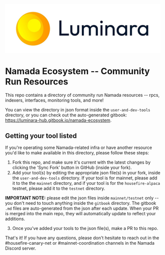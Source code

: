 ![luminara logo](./luminara.jpeg)
# Namada Ecosystem -- Community Run Resources

This repo contains a directory of community run Namada resources -- rpcs, indexers, interfaces, monitoring tools, and more!

You can view the directory in json format inside the `user-and-dev-tools` directory, or you can check out the auto-generated gitbook: https://luminara-hub.gitbook.io/namada-ecosystem.

## Getting your tool listed
If you're operating some Namada-related infra or have another resource you'd like to make available in this directory, please follow these steps:
1. Fork this repo, and make sure it's current with the latest changes by clicking the 'Sync Fork' button in GitHub (inside your fork).
2. Add your tool(s) by editing the appropriate json file(s) in your fork, inside the `user-and-dev-tools` directory. If your tool is for mainnet, please add it to the the `mainnet` directory, and if your tool is for the
`housefire-alpaca` testnet, please add it to the `testnet` directory.  

**IMPORTANT NOTE:** please edit the json files inside `mainnet/testnet` only -- you don't need to touch anything inside the `gitbook` directory. The gitbook `.md` files are auto-generated from the json after each update. When your PR is merged into the main repo, they will automatically update to reflect your additions.  

3. Once you've added your tools to the json file(s), make a PR to this repo.  

That's it! If you have any questions, please don't hesitate to reach out in the #housefire-canary-net or #mainnet-coordination channels in the Namada Discord server.
